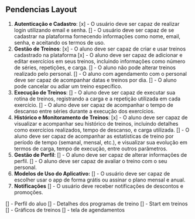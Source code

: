 ## Pendencias Layout

1. **Autenticação e Cadastro**:
    [x] - O usuário deve ser capaz de realizar login utilizando email e senha.
    [] - O usuário deve ser capaz de se cadastrar na plataforma fornecendo informações como nome, email, senha, e aceitando os termos de uso.
2. **Gestão de Treinos**:
    [x] - O aluno deve ser capaz de criar e usar treinos cadastrado na plataforma
    [x] - O aluno deve ser capaz de adicionar e editar exercícios em seus treinos, incluindo informações como número de séries, repetições, e carga.
    [] - O aluno não pode alterar treinos realizado pelo personal.
    [] - O aluno com agendamento com o personal deve ser capaz de acompanhar datas e treinos por dia.
    [] - O aluno pode cancelar ou adiar um treino específico.
3. **Execução de Treinos**:
    [] - O aluno deve ser capaz de executar sua rotina de treinos, registrando a carga e a repetição utilizada em cada exercício.
    [] - O aluno deve ser capaz de acompanhar o tempo de descanso entre séries durante a execução dos exercícios.
4. **Histórico e Monitoramento de Treinos**:
    [x] - O aluno deve ser capaz de visualizar e acompanhar seu histórico de treinos, incluindo detalhes como exercícios realizados, tempo de descanso, e carga utilizada.
    [] - O aluno deve ser capaz de acompanhar as estatísticas de treino por período de tempo (semanal, mensal, etc.), e visualizar sua evolução em termos de carga, tempo de execução, entre outros parâmetros.
5. **Gestão de Perfil**:
    [] - O aluno deve ser capaz de alterar informações de perfil.
    [] - O aluno deve ser capaz de avaliar o treino com o seu personal.
6. **Modelos de Uso do Aplicativo:**
    [] - O usuário deve ser capaz de escolher usar o app de forma grátis ou assinar o plano mensal e anual.
7. **Notificações**
    [] - O usuário deve receber notificações de descontos e promoções.

[] - Perfil do aluo
[] - Detalhes dos programas de treino
[] - Start em treinos
[] - Gráficos de treinos
[] - tela de agendamentos
